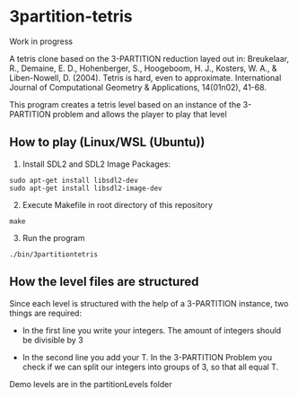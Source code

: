 # 3partition-tetris

Work in progress

A tetris clone based on the 3-PARTITION reduction layed out in: Breukelaar, R., Demaine, E. D., Hohenberger, S., Hoogeboom, H. J., Kosters, W. A., & Liben-Nowell, D. (2004). Tetris is hard, even to approximate. International Journal of Computational Geometry & Applications, 14(01n02), 41-68.

This program creates a tetris level based on an instance of the 3-PARTITION problem and allows the player to play that level

## How to play (Linux/WSL (Ubuntu))
1. Install SDL2 and SDL2 Image Packages:

```
sudo apt-get install libsdl2-dev
sudo apt-get install libsdl2-image-dev
```

2. Execute Makefile in root directory of this repository
```
make
```

3. Run the program
```
./bin/3partitiontetris
```


## How the level files are structured
Since each level is structured with the help of a 3-PARTITION instance, two things are required:

- In the first line you write your integers. The amount of integers should be divisible by 3

- In the second line you add your T. In the 3-PARTITION Problem you check if we can split our integers into groups of 3, so that all equal T.

Demo levels are in the partitionLevels folder